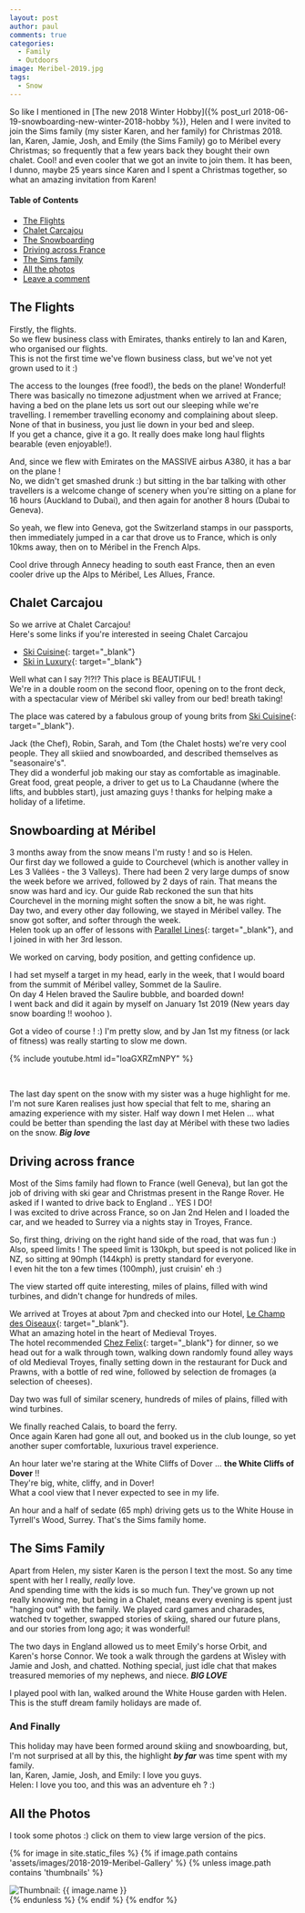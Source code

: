 ```yaml
---
layout: post
author: paul
comments: true
categories:
  - Family
  - Outdoors
image: Meribel-2019.jpg
tags:
  - Snow
---
```

So like I mentioned in [The new 2018 Winter Hobby]({% post_url 2018-06-19-snowboarding-new-winter-2018-hobby %}), Helen and I were invited to join the Sims family (my sister Karen, and her family) for Christmas 2018.  
Ian, Karen, Jamie, Josh, and Emily (the Sims Family) go to M&eacute;ribel every Christmas; so frequently that a few years back they bought their own chalet. Cool! and even cooler that we got an invite to join them. It has been, I dunno, maybe 25 years since Karen and I spent a Christmas together, so what an amazing invitation from Karen!

<aside class="toc" markdown="0">
  <h4>Table of Contents</h4>
  <ul class="list-group categoriesList">
    <li class="list-group-item"><a href="#the-flights">The Flights</a></li>
    <li class="list-group-item"><a href="#chalet-carcajou">Chalet Carcajou</a></li>
    <li class="list-group-item"><a href="#snowboarding-at-meribel">The Snowboarding</a></li>
    <li class="list-group-item"><a href="#driving-across-france">Driving across France</a></li>
    <li class="list-group-item"><a href="#the-sims-family">The Sims family</a></li>
    <li class="list-group-item"><a href="#all-the-photos">All the photos</a></li>
    <li class="list-group-item"><a href="#comment-form">Leave a comment</a></li>
  </ul> 
</aside>

## The Flights

Firstly, the flights.  
So we flew business class with Emirates, thanks entirely to Ian and Karen, who organised our flights.  
This is not the first time we've flown business class, but we've not yet grown used to it :)

The access to the lounges (free food!), the beds on the plane! Wonderful!  
There was basically no timezone adjustment when we arrived at France; having a bed on the plane lets us sort out our sleeping while we're travelling. I remember travelling economy and complaining about sleep. None of that in business, you just lie down in your bed and sleep.  
If you get a chance, give it a go. It really does make long haul flights bearable (even enjoyable!).

And, since we flew with Emirates on the MASSIVE airbus A380, it has a bar on the plane !  
No, we didn't get smashed drunk :) but sitting in the bar talking with other travellers is a welcome change of scenery when you're sitting on a plane for 16 hours (Auckland to Dubai), and then again for another 8 hours (Dubai to Geneva).

So yeah, we flew into Geneva, got the Switzerland stamps in our passports, then immediately jumped in a car that drove us to France, which is only 10kms away, then on to M&eacute;ribel in the French Alps.

Cool drive through Annecy heading to south east France, then an even cooler drive up the Alps to M&eacute;ribel, Les Allues, France.

## Chalet Carcajou

So we arrive at Chalet Carcajou!  
Here's some links if you're interested in seeing Chalet Carcajou
* [Ski Cuisine](https://www.skicuisine.co.uk/meribel-chalets/carcajou){: target="_blank"}
* [Ski in Luxury](https://www.skiinluxury.com/france/meribel/chalet-carcajou){: target="_blank"}

Well what can I say ?!?!? This place is BEAUTIFUL !  
We're in a double room on the second floor, opening on to the front deck, with a spectacular view of M&eacute;ribel ski valley from our bed! breath taking!

The place was catered by a fabulous group of young brits from [Ski Cuisine](https://www.skicuisine.co.uk/meribel-chalets/carcajou){: target="_blank"}.

Jack (the Chef), Robin, Sarah, and Tom (the Chalet hosts) we're very cool people. They all skiied and snowboarded, and described themselves as "seasonaire's".  
They did a wonderful job making our stay as comfortable as imaginable. Great food, great people, a driver to get us to La Chaudanne (where the lifts, and bubbles start), just amazing guys ! thanks for helping make a holiday of a lifetime.

## Snowboarding at M&eacute;ribel

3 months away from the snow means I'm rusty ! and so is Helen.  
Our first day we followed a guide to Courchevel (which is another valley in Les 3 Vall&eacute;es - the 3 Valleys). There had been 2 very large dumps of snow the week before we arrived, followed by 2 days of rain. That means the snow was hard and icy. Our guide Rab reckoned the sun that hits Courchevel in the morning might soften the snow a bit, he was right.  
Day two, and every other day following, we stayed in M&eacute;ribel valley. The snow got softer, and softer through the week.  
Helen took up an offer of lessons with [Parallel Lines](https://www.parallel-lines.com/){: target="_blank"}, and I joined in with her 3rd lesson.

We worked on carving, body position, and getting confidence up.

I had set myself a target in my head, early in the week, that I would board from the summit of M&eacute;ribel valley, Sommet de la Saulire.  
On day 4 Helen braved the Saulire bubble, and boarded down!  
I went back and did it again by myself on January 1st 2019 (New years day snow boarding !! woohoo ).

Got a video of course ! :) I'm pretty slow, and by Jan 1st my fitness (or lack of fitness) was really starting to slow me down.

{% include youtube.html id="loaGXRZmNPY" %}

&nbsp;


The last day spent on the snow with my sister was a huge highlight for me. I'm not sure Karen realises just how special that felt to me, sharing an amazing experience with my sister. Half way down I met Helen ... what could be better than spending the last day at M&eacute;ribel with these two ladies on the snow. ***Big love***

## Driving across france

Most of the Sims family had flown to France (well Geneva), but Ian got the job of driving with ski gear and Christmas present in the Range Rover. He asked if I wanted to drive back to England .. YES I DO!  
I was excited to drive across France, so on Jan 2nd Helen and I loaded the car, and we headed to Surrey via a nights stay in Troyes, France.

So, first thing, driving on the right hand side of the road, that was fun :)  
Also, speed limits ! The speed limit is 130kph, but speed is not policed like in NZ, so sitting at 90mph (144kph) is pretty standard for everyone.  
I even hit the ton a few times (100mph), just cruisin' eh :)

The view started off quite interesting, miles of plains, filled with wind turbines, and didn't change for hundreds of miles.

We arrived at Troyes at about 7pm and checked into our Hotel, [Le Champ des Oiseaux](https://www.champdesoiseaux.com/en){: target="_blank"}.  
What an amazing hotel in the heart of Medieval Troyes.  
The hotel recommended [Chez Felix](http://www.chez-felix.fr/){: target="_blank"} for dinner, so we head out for a walk through town, walking down randomly found alley ways of old Medieval Troyes, finally setting down in the restaurant for Duck and Prawns, with a bottle of red wine, followed by selection de fromages (a selection of cheeses).

Day two was full of similar scenery, hundreds of miles of plains, filled with wind turbines.

We finally reached Calais, to board the ferry.  
Once again Karen had gone all out, and booked us in the club lounge, so yet another super comfortable, luxurious travel experience.

An hour later we're staring at the White Cliffs of Dover ... **the White Cliffs of Dover** !!  
They're big, white, cliffy, and in Dover!  
What a cool view that I never expected to see in my life.

An hour and a half of sedate (65 mph) driving gets us to the White House in Tyrrell's Wood, Surrey. That's the Sims family home.

## The Sims Family

Apart from Helen, my sister Karen is the person I text the most. So any time spent with her I really, _really_ love.  
And spending time with the kids is so much fun. They've grown up not really knowing me, but being in a Chalet, means every evening is spent just "hanging out" with the family. We played card games and charades, watched tv together, swapped stories of skiing, shared our future plans, and our stories from long ago; it was wonderful!

The two days in England allowed us to meet Emily's horse Orbit, and Karen's horse Connor. We took a walk through the gardens at Wisley with Jamie and Josh, and chatted. Nothing special, just idle chat that makes treasured memories of my nephews, and niece. ***BIG LOVE***

I played pool with Ian, walked around the White House garden with Helen. This is the stuff dream family holidays are made of.

### And Finally

This holiday may have been formed around skiing and snowboarding, but, I'm not surprised at all by this, the highlight ***by far*** was time spent with my family.  
Ian, Karen, Jamie, Josh, and Emily: I love you guys.  
Helen: I love you too, and this was an adventure eh ? :)

## All the Photos

I took some photos :) click on them to view large version of the pics.


<div class="masonrygallery card-columns no-gutters">

 {% for image in site.static_files %}
 {% if image.path contains 'assets/images/2018-2019-Meribel-Gallery' %}
 {% unless image.path contains 'thumbnails' %}
 <div class="card">
  <div class="thumbnail">
   <img src="{{ site.url }}/{{ image.basename | prepend: 'assets/images/2018-2019-Meribel-Gallery/thumbnails/' | append: image.extname }}" alt="Thumbnail: {{ image.name }}" rel="lightbox" class="thumbnail">
  </div>
 </div>
 {% endunless %}
 {% endif %}
 {% endfor %}
</div>
